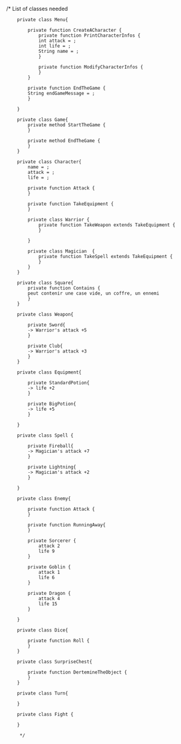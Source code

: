 
/*
List of classes needed

        private class Menu{

            private function CreateACharacter {
                private function PrintCharacterInfos {
                int attack = ;
                int life = ;
                String name = ;
                }

                private function ModifyCharacterInfos {
                }
            }

            private function EndTheGame {
            String endGameMessage = ;
            }

        }

        private class Game{
            private method StartTheGame {
            }

            private method EndTheGame {
            }
        }

        private class Character{
            name = ;
            attack = ;
            life = ;

            private function Attack {
            }

            private function TakeEquipment {
            }

            private class Warrior {
                private function TakeWeapon extends TakeEquipment {
                }

            }

            private class Magician  {
                private function TakeSpell extends TakeEquipment {
                }
            }
        }

        private class Square{
            private function Contains {
            peut contenir une case vide, un coffre, un ennemi
            }
        }

        private class Weapon{

            private Sword{
            -> Warrior's attack +5
            }

            private Club{
            -> Warrior's attack +3
            }
        }

        private class Equipment{

            private StandardPotion{
            -> life +2
            }

            private BigPotion{
            -> life +5
            }

        }

        private class Spell {

            private Fireball{
            -> Magician's attack +7
            }

            private Lightning{
            -> Magician's attack +2
            }

        }

        private class Enemy{

            private function Attack {
            }

            private function RunningAway{
            }

            private Sorcerer {
                attack 2
                life 9
            }

            private Goblin {
                attack 1
                life 6
            }

            private Dragon {
                attack 4
                life 15
            }

        }

        private class Dice{

            private function Roll {
            }
        }

        private class SurpriseChest{

            private function DertemineTheObject {
            }
        }

        private class Turn{
            
        }

        private class Fight {
            
        }

         */